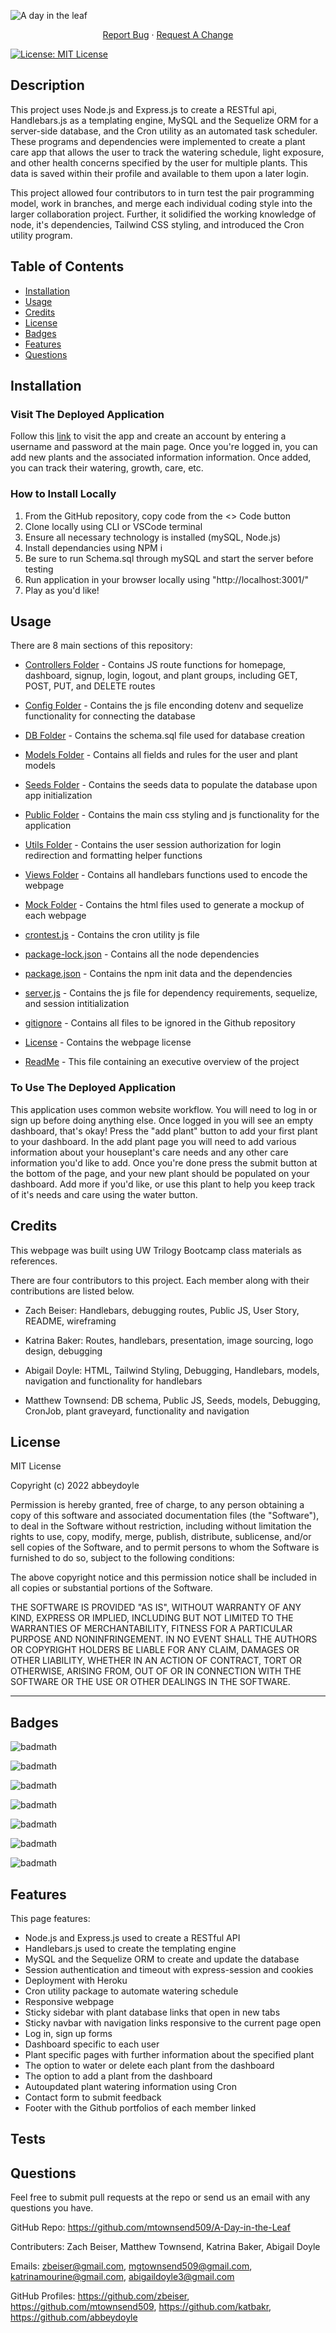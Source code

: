 ![A day in the leaf](./images/Illustration4.png)


<p align="center">
    <a href="https://github.com/mtownsend509/A-Day-in-the-Leaf/tree/main">Report Bug</a>
    ·
    <a href="https://github.com/mtownsend509/A-Day-in-the-Leaf/tree/main">Request A Change</a>
  </p>
</div>

[![License: MIT License](https://img.shields.io/badge/License-MIT-yellow.svg)](https://opensource.org/licenses/MIT)

## Description

This project uses Node.js and Express.js to create a RESTful api, Handlebars.js as a templating engine, MySQL and the Sequelize ORM for a server-side database, and the Cron utility as an automated task scheduler. These programs and dependencies were implemented to create a plant care app that allows the user to track the watering schedule, light exposure, and other health concerns specified by the user for multiple plants. This data is saved within their profile and available to them upon a later login.

This project allowed four contributors to in turn test the pair programming model, work in branches, and merge each individual coding style into the larger collaboration project. Further, it solidified the working knowledge of node, it's dependencies, Tailwind CSS styling, and introduced the Cron utility program.

<!-- Provide a short description explaining the what, why, and how of your project. Use the following questions as a guide:

- What was your motivation?
- Why did you build this project? (Note: the answer is not "Because it was a homework assignment.")
- What problem does it solve?
- What did you learn? -->

## Table of Contents

<!-- If your README is long, add a table of contents to make it easy for users to find what they need. -->

- [Installation](#installation)
- [Usage](#usage)
- [Credits](#credits)
- [License](#license)
- [Badges](#badges)
- [Features](#features)
- [Questions](#questions)



## Installation

<!-- TODO: update link
TODO: beef up -->
### Visit The Deployed Application
Follow this [link]() to visit the app and create an account by entering a username and password at the main page. Once you're logged in, you can add new plants and the associated information information. Once added, you can track their watering, growth, care, etc.

### How to Install Locally
<!-- What are the steps required to install your project? Provide a step-by-step description of how to get the development environment running. -->
1. From the GitHub repository, copy code from the <> Code button
2. Clone locally using CLI or VSCode terminal
3. Ensure all necessary technology is installed (mySQL, Node.js)
4. Install dependancies using NPM i
5. Be sure to run Schema.sql through mySQL and start the server before testing
6. Run application in your browser locally using "http://localhost:3001/"
5. Play as you'd like!

## Usage

<!-- TODO: add pictures -->

There are 8 main sections of this repository:

- [Controllers Folder](https://github.com/mtownsend509/A-Day-in-the-Leaf/tree/Develope/Controllers) -  Contains JS route functions for homepage, dashboard, signup, login, logout, and plant groups, including GET, POST, PUT, and DELETE routes

- [Config Folder](https://github.com/mtownsend509/A-Day-in-the-Leaf/tree/Develope/Config) - Contains the js file enconding dotenv and sequelize functionality for connecting the database

- [DB Folder](https://github.com/mtownsend509/A-Day-in-the-Leaf/tree/Develope/db) - Contains the schema.sql file used for database creation

- [Models Folder](https://github.com/mtownsend509/A-Day-in-the-Leaf/tree/Develope/Models) - Contains all fields and rules for the user and plant models

- [Seeds Folder](https://github.com/mtownsend509/A-Day-in-the-Leaf/tree/Develope/seeds) - Contains the seeds data to populate the database upon app initialization

- [Public Folder](https://github.com/mtownsend509/A-Day-in-the-Leaf/tree/Develope/public) - Contains the main css styling and js functionality for the application

- [Utils Folder](https://github.com/mtownsend509/A-Day-in-the-Leaf/tree/Develope/Utils) - Contains the user session authorization for login redirection and formatting helper functions

- [Views Folder](https://github.com/mtownsend509/A-Day-in-the-Leaf/tree/Develope/views) - Contains all handlebars functions used to encode the webpage

- [Mock Folder](https://github.com/mtownsend509/A-Day-in-the-Leaf/tree/Develope/mock) - Contains the html files used to generate a mockup of each webpage

- [crontest.js](https://github.com/mtownsend509/A-Day-in-the-Leaf/blob/Develope/crontest.js) - Contains the cron utility js file

- [package-lock.json](https://github.com/mtownsend509/A-Day-in-the-Leaf/blob/Develope/package-lock.json) - Contains all the node dependencies

- [package.json](https://github.com/mtownsend509/A-Day-in-the-Leaf/blob/Develope/package.json) - Contains the npm init data and the dependencies

- [server.js](https://github.com/mtownsend509/A-Day-in-the-Leaf/blob/Develope/server.js) - Contains the js file for dependency requirements, sequelize, and session intitialization

- [gitignore](https://github.com/mtownsend509/A-Day-in-the-Leaf/blob/Develope/.gitignore) - Contains all files to be ignored in the Github repository

- [License](https://github.com/abbeydoyle/ecommerce-backend/blob/main/LICENSE) - Contains the webpage license

- [ReadMe](https://github.com/mtownsend509/A-Day-in-the-Leaf/blob/Develope/LICENSE) - This file containing an executive overview of the project

### To Use The Deployed Application
This application uses common website workflow. You will need to log in or sign up before doing anything else. Once logged in you will see an empty dashboard, that's okay! Press the "add plant" button to add your first plant to your dashboard. In the add plant page you will need to add various information about your houseplant's care needs and any other care information you'd like to add. Once you're done press the submit button at the bottom of the page, and your new plant should be populated on your dashboard. Add more if you'd like, or use this plant to help you keep track of it's needs and care using the water button.

<!-- Provide instructions and examples for use. Include screenshots as needed.

To add a screenshot, create an `assets/images` folder in your repository and upload your screenshot to it. Then, using the relative filepath, add it to your README using the following syntax:

    ```md
    ![alt text](assets/images/screenshot.png)
    ``` -->

## Credits

<!-- TODO: contributions -->

This webpage was built using UW Trilogy Bootcamp class materials as references.

There are four contributors to this project. Each member along with their contributions are listed below.

- Zach Beiser: Handlebars, debugging routes, Public JS, User Story, README, wireframing  

- Katrina Baker: Routes, handlebars, presentation, image sourcing, logo design, debugging

- Abigail Doyle: HTML, Tailwind Styling, Debugging, Handlebars, models, navigation and functionality for handlebars

- Matthew Townsend: DB schema,  Public JS, Seeds, models, Debugging, CronJob, plant graveyard, functionality and navigation

## License

MIT License

Copyright (c) 2022 abbeydoyle

Permission is hereby granted, free of charge, to any person obtaining a copy of this software and associated documentation files (the "Software"), to deal in the Software without restriction, including without limitation the rights to use, copy, modify, merge, publish, distribute, sublicense, and/or sell copies of the Software, and to permit persons to whom the Software is furnished to do so, subject to the following conditions:

The above copyright notice and this permission notice shall be included in all copies or substantial portions of the Software.

THE SOFTWARE IS PROVIDED "AS IS", WITHOUT WARRANTY OF ANY KIND, EXPRESS OR IMPLIED, INCLUDING BUT NOT LIMITED TO THE WARRANTIES OF MERCHANTABILITY, FITNESS FOR A PARTICULAR PURPOSE AND NONINFRINGEMENT. IN NO EVENT SHALL THE AUTHORS OR COPYRIGHT HOLDERS BE LIABLE FOR ANY CLAIM, DAMAGES OR OTHER LIABILITY, WHETHER IN AN ACTION OF CONTRACT, TORT OR OTHERWISE, ARISING FROM, OUT OF OR IN CONNECTION WITH THE SOFTWARE OR THE USE OR OTHER DEALINGS IN THE SOFTWARE.

<!-- The last section of a high-quality README file is the license. This lets other developers know what they can and cannot do with your project. If you need help choosing a license, refer to [https://choosealicense.com/](https://choosealicense.com/). -->

---

<!-- 🏆 The previous sections are the bare minimum, and your project will ultimately determine the content of this document. You might also want to consider adding the following sections. -->

## Badges

![badmath](https://img.shields.io/github/repo-size/mtownsend509/A-Day-in-the-Leaf?color=pink&style=plastic)

![badmath](https://img.shields.io/github/issues-closed-raw/mtownsend509/A-Day-in-the-Leaf?color=pink&style=plastic)

![badmath](https://img.shields.io/github/issues-raw/mtownsend509/A-Day-in-the-Leaf?color=pink&style=plastic)

![badmath](https://img.shields.io/github/license/mtownsend509/A-Day-in-the-Leaf?color=pink&style=plastic)

![badmath](https://img.shields.io/github/commits-since/mtownsend509/A-Day-in-the-Leaf/3fc5bca/Develope?color=pink&style=plastic)

![badmath](https://img.shields.io/github/last-commit/mtownsend509/A-Day-in-the-Leaf?color=pink&style=plastic)

![badmath](https://img.shields.io/maintenance/yes/2023?color=pink&style=plastic)


<!-- ![badmath](https://img.shields.io/github/languages/top/lernantino/badmath)

Badges aren't necessary, per se, but they demonstrate street cred. Badges let other developers know that you know what you're doing. Check out the badges hosted by [shields.io](https://shields.io/). You may not understand what they all represent now, but you will in time. -->

## Features

This page features:

- Node.js and Express.js used to create a RESTful API
- Handlebars.js used to create the templating engine
- MySQL and the Sequelize ORM to create and update the database
- Session authentication and timeout with express-session and cookies
- Deployment with Heroku
- Cron utility package to automate watering schedule
- Responsive webpage
- Sticky sidebar with plant database links that open in new tabs
- Sticky navbar with navigation links responsive to the current page open
- Log in, sign up forms
- Dashboard specific to each user
- Plant specific pages with further information about the specified plant
- The option to water or delete each plant from the dashboard
- The option to add a plant from the dashboard
- Autoupdated plant watering information using Cron
- Contact form to submit feedback
- Footer with the Github portfolios of each member linked


<!-- If your project has a lot of features, list them here. -->

<!-- ## How to Contribute

If you created an application or package and would like other developers to contribute it, you can include guidelines for how to do so. The [Contributor Covenant](https://www.contributor-covenant.org/) is an industry standard, but you can always write your own if you'd prefer. -->

## Tests

<!-- TODO: create tests -->
<!-- Go the extra mile and write tests for your application. Then provide examples on how to run them here. -->

## Questions

Feel free to submit pull requests at the repo or send us an email with any questions you have.

GitHub Repo: https://github.com/mtownsend509/A-Day-in-the-Leaf

Contributers: Zach Beiser, Matthew Townsend, Katrina Baker, Abigail Doyle

Emails: zbeiser@gmail.com, mgtownsend509@gmail.com, katrinamourine@gmail.com, abigaildoyle3@gmail.com

GitHub Profiles: https://github.com/zbeiser, https://github.com/mtownsend509, https://github.com/katbakr, https://github.com/abbeydoyle 
